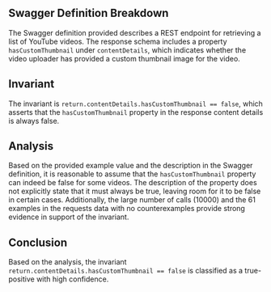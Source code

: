 ## Swagger Definition Breakdown
The Swagger definition provided describes a REST endpoint for retrieving a list of YouTube videos. The response schema includes a property `hasCustomThumbnail` under `contentDetails`, which indicates whether the video uploader has provided a custom thumbnail image for the video.

## Invariant
The invariant is `return.contentDetails.hasCustomThumbnail == false`, which asserts that the `hasCustomThumbnail` property in the response content details is always false.

## Analysis
Based on the provided example value and the description in the Swagger definition, it is reasonable to assume that the `hasCustomThumbnail` property can indeed be false for some videos. The description of the property does not explicitly state that it must always be true, leaving room for it to be false in certain cases. Additionally, the large number of calls (10000) and the 61 examples in the requests data with no counterexamples provide strong evidence in support of the invariant.

## Conclusion
Based on the analysis, the invariant `return.contentDetails.hasCustomThumbnail == false` is classified as a true-positive with high confidence.
